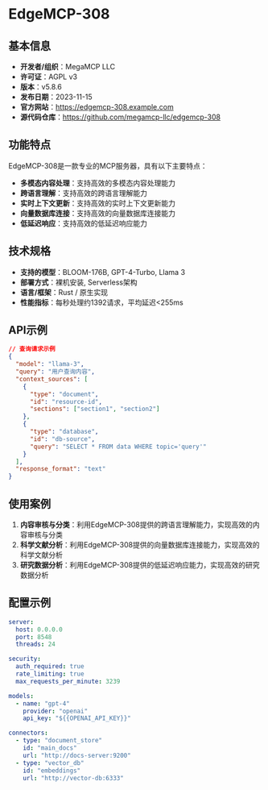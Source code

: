 # EdgeMCP-308

## 基本信息

- **开发者/组织**：MegaMCP LLC
- **许可证**：AGPL v3
- **版本**：v5.8.6
- **发布日期**：2023-11-15
- **官方网站**：https://edgemcp-308.example.com
- **源代码仓库**：https://github.com/megamcp-llc/edgemcp-308

## 功能特点

EdgeMCP-308是一款专业的MCP服务器，具有以下主要特点：

- **多模态内容处理**：支持高效的多模态内容处理能力
- **跨语言理解**：支持高效的跨语言理解能力
- **实时上下文更新**：支持高效的实时上下文更新能力
- **向量数据库连接**：支持高效的向量数据库连接能力
- **低延迟响应**：支持高效的低延迟响应能力


## 技术规格

- **支持的模型**：BLOOM-176B, GPT-4-Turbo, Llama 3
- **部署方式**：裸机安装, Serverless架构
- **语言/框架**：Rust / 原生实现
- **性能指标**：每秒处理约1392请求，平均延迟<255ms

## API示例

```json
// 查询请求示例
{
  "model": "llama-3",
  "query": "用户查询内容",
  "context_sources": [
    {
      "type": "document",
      "id": "resource-id",
      "sections": ["section1", "section2"]
    },
    {
      "type": "database",
      "id": "db-source",
      "query": "SELECT * FROM data WHERE topic='query'"
    }
  ],
  "response_format": "text"
}
```

## 使用案例

1. **内容审核与分类**：利用EdgeMCP-308提供的跨语言理解能力，实现高效的内容审核与分类
2. **科学文献分析**：利用EdgeMCP-308提供的向量数据库连接能力，实现高效的科学文献分析
3. **研究数据分析**：利用EdgeMCP-308提供的低延迟响应能力，实现高效的研究数据分析


## 配置示例

```yaml
server:
  host: 0.0.0.0
  port: 8548
  threads: 24

security:
  auth_required: true
  rate_limiting: true
  max_requests_per_minute: 3239

models:
  - name: "gpt-4"
    provider: "openai"
    api_key: "${{OPENAI_API_KEY}}"

connectors:
  - type: "document_store"
    id: "main_docs"
    url: "http://docs-server:9200"
  - type: "vector_db"
    id: "embeddings"
    url: "http://vector-db:6333"
```